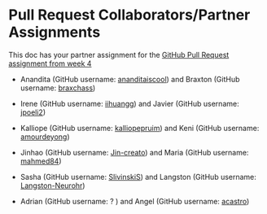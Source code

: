 # Pull Request Collaborators/Partner Assignments

This doc has your partner assignment for the [GitHub Pull Request assignment from week 4](https://github.com/IDEA-120/Course-Materials/blob/master/SCHEDULE.md#week-4)

* Anandita (GitHub username: [ananditaiscool](https://github.com/ananditaiscool)) and Braxton (GitHub username: [braxchass](https://github.com/braxchass))

* Irene (GitHub username: [iihuangg](https://github.com/iihuangg)) and Javier (GitHub username: [jpoeli2](https://github.com/jpoeli2))

* Kalliope (GitHub username: [kalliopepruim](https://github.com/kalliopepruim)) and Keni (GitHub username: [amourdeyong](https://github.com/amourdeyong))

* Jinhao (GitHub username: [Jin-creato](https://github.com/Jin-creato)) and Maria (GitHub username: [mahmed84](https://github.com/mahmed84))

* Sasha (GitHub username: [SlivinskiS](https://github.com/SlivinskiS)) and Langston (GitHub username: [Langston-Neurohr](https://github.com/Langston-Neurohr))

* Adrian (GitHub username: ? ) and Angel (GitHub username: [acastro](https://github.com/SlivinskiS))
